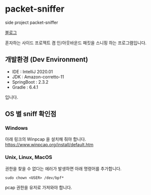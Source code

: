 # packet-sniffer
side project packet-sniffer

[블로그](https://sunghs.tistory.com/)

혼자하는 사이드 프로젝트 겸 인/아웃바운드 패킷을 스니핑 하는 프로그램입니다.

## 개발환경 (Dev Environment)
- IDE : IntelliJ 2020.01
- JDK : Amazon-corretto-11
- SpringBoot : 2.3.2
- Gradle : 6.4.1

입니다.


## OS 별 sniff 확인점
### Windows
아래 링크의 Winpcap 을 설치해 줘야 합니다.  
https://www.winpcap.org/install/default.htm

### Unix, Linux, MacOS
권한을 찾을 수 없다는 에러가 발생하면 아래 명령어를 추가합니다.  
```
sudo chown <USER> /dev/bpf*
```
pcap 권한을 유저로 가져와야 합니다.  
